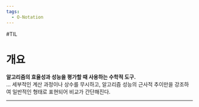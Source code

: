 ```yaml
---
tags: 
  - O-Notation
---
```

#TIL 

# 개요
**알고리즘의 효율성과 성능을 평가할 때 사용하는 수학적 도구.**  
...
세부적인 계산 과정이나 상수를 무시하고, 알고리즘 성능의 근사적 추이만을 강조하여 일반적인 형태로 표현되어 비교가 간단해진다.
***


